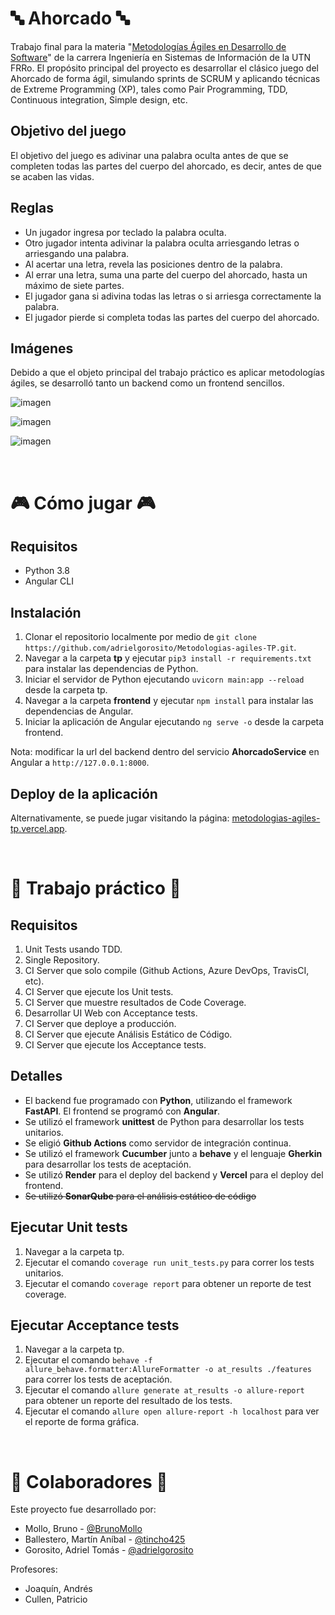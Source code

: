 # 🔤 Ahorcado 🔤

Trabajo final para la materia "<a href = "https://www.frro.utn.edu.ar/repositorio/departamentos/sistemas/files/Fichas/66.html">Metodologías Ágiles en Desarrollo de Software</a>" de la carrera Ingeniería en Sistemas de Información de la UTN FRRo. El propósito principal del proyecto es desarrollar el clásico juego del Ahorcado de forma ágil, simulando sprints de SCRUM y aplicando técnicas de Extreme Programming (XP), tales como Pair Programming, TDD, Continuous integration, Simple design, etc.

## Objetivo del juego

El objetivo del juego es adivinar una palabra oculta antes de que se completen todas las partes del cuerpo del ahorcado, es decir, antes de que se acaben las vidas.

## Reglas

- Un jugador ingresa por teclado la palabra oculta.
- Otro jugador intenta adivinar la palabra oculta arriesgando letras o arriesgando una palabra.
- Al acertar una letra, revela las posiciones dentro de la palabra.
- Al errar una letra, suma una parte del cuerpo del ahorcado, hasta un máximo de siete partes.
- El jugador gana si adivina todas las letras o si arriesga correctamente la palabra.
- El jugador pierde si completa todas las partes del cuerpo del ahorcado.

## Imágenes

Debido a que el objeto principal del trabajo práctico es aplicar metodologías ágiles, se desarrolló tanto un backend como un frontend sencillos.

![imagen](https://github.com/adrielgorosito/Metodologias-agiles-TP/assets/70348592/7c9978b8-ab33-4cd2-8d01-1ee2753d7f50)

![imagen](https://github.com/adrielgorosito/Metodologias-agiles-TP/assets/70348592/82a05eb2-4016-4956-8b65-acaa48792ee2)

![imagen](https://github.com/adrielgorosito/Metodologias-agiles-TP/assets/70348592/89a0f982-fe6d-4222-8a88-45e4aadd025e)

<br>

# 🎮 Cómo jugar 🎮

## Requisitos

- Python 3.8
- Angular CLI

## Instalación

1. Clonar el repositorio localmente por medio de `git clone https://github.com/adrielgorosito/Metodologias-agiles-TP.git`.
2. Navegar a la carpeta **tp** y ejecutar `pip3 install -r requirements.txt` para instalar las dependencias de Python.
3. Iniciar el servidor de Python ejecutando `uvicorn main:app --reload` desde la carpeta tp.
4. Navegar a la carpeta **frontend** y ejecutar `npm install` para instalar las dependencias de Angular.
5. Iniciar la aplicación de Angular ejecutando `ng serve -o` desde la carpeta frontend.

Nota: modificar la url del backend dentro del servicio **AhorcadoService** en Angular a `http://127.0.0.1:8000`.

## Deploy de la aplicación

Alternativamente, se puede jugar visitando la página: <a href = "https://metodologias-agiles-tp.vercel.app/jugar">metodologias-agiles-tp.vercel.app</a>.

<br>

# 📖 Trabajo práctico 📖

## Requisitos

1. Unit Tests usando TDD.
2. Single Repository.
3. CI Server que solo compile (Github Actions, Azure DevOps, TravisCI, etc).
4. CI Server que ejecute los Unit tests.
5. CI Server que muestre resultados de Code Coverage.
6. Desarrollar UI Web con Acceptance tests.
7. CI Server que deploye a producción.
8. CI Server que ejecute Análisis Estático de Código.
9. CI Server que ejecute los Acceptance tests.

## Detalles

- El backend fue programado con **Python**, utilizando el framework **FastAPI**. El frontend se programó con **Angular**.
- Se utilizó el framework **unittest** de Python para desarrollar los tests unitarios.
- Se eligió **Github Actions** como servidor de integración continua.
- Se utilizó el framework **Cucumber** junto a **behave** y el lenguaje **Gherkin** para desarrollar los tests de aceptación.
- Se utilizó **Render** para el deploy del backend y **Vercel** para el deploy del frontend.
- ~~Se utilizó **SonarQube** para el análisis estático de código~~

## Ejecutar Unit tests

1. Navegar a la carpeta tp.
2. Ejecutar el comando `coverage run unit_tests.py` para correr los tests unitarios.
3. Ejecutar el comando `coverage report` para obtener un reporte de test coverage.

## Ejecutar Acceptance tests

1. Navegar a la carpeta tp.
2. Ejecutar el comando `behave -f allure_behave.formatter:AllureFormatter -o at_results ./features` para correr los tests de aceptación.
3. Ejecutar el comando `allure generate at_results -o allure-report` para obtener un reporte del resultado de los tests.
4. Ejecutar el comando `allure open allure-report -h localhost` para ver el reporte de forma gráfica.

<br>

# 👥 Colaboradores 👥

Este proyecto fue desarrollado por:

- Mollo, Bruno - <a href="http://github.com/BrunoMollo">@BrunoMollo</a>
- Ballestero, Martín Aníbal - <a href = "https://github.com/tincho425">@tincho425</a>
- Gorosito, Adriel Tomás - <a href = "https://github.com/adrielgorosito">@adrielgorosito</a>

Profesores:

- Joaquín, Andrés
- Cullen, Patricio
